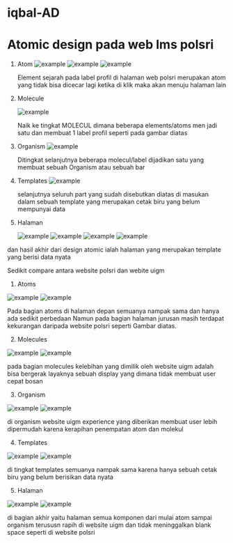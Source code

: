 # iqbal-AD

# Atomic design pada web lms polsri

1. Atom 
    ![example](https://raw.githubusercontent.com/Honk1time/iqbal-AD/main/media/ssatom.png)
    ![example](https://raw.githubusercontent.com/Honk1time/iqbal-AD/main/media/atoms1.png)
    ![example](https://raw.githubusercontent.com/Honk1time/iqbal-AD/main/media/atoms2.png)

    Element sejarah pada label profil di halaman web polsri merupakan atom yang tidak bisa dicecar lagi ketika di klik maka
    akan menuju halaman lain


2. Molecule 
    
    
    ![example](https://raw.githubusercontent.com/Honk1time/iqbal-AD/main/media/molecules.png)

    Naik ke tingkat MOLECUL dimana beberapa elements/atoms men jadi satu dan membuat 1 label profil seperti pada gambar diatas

3. Organism 
   ![example](https://raw.githubusercontent.com/Honk1time/iqbal-AD/main/media/Organism.png)
    
    Ditingkat selanjutnya beberapa molecul/label dijadikan satu yang membuat sebuah Organism atau sebuah bar 

4. Templates 
   ![example](https://raw.githubusercontent.com/Honk1time/iqbal-AD/main/media/ss1.png)
     
     selanjutnya seluruh part yang sudah disebutkan diatas di masukan dalam sebuah template yang merupakan cetak biru yang belum mempunyai data

5. Halaman 

   ![example](https://raw.githubusercontent.com/Honk1time/iqbal-AD/main/media/ss1.png)
   ![example](https://raw.githubusercontent.com/Honk1time/iqbal-AD/main/media/ss2.png)
   ![example](https://raw.githubusercontent.com/Honk1time/iqbal-AD/main/media/ss3.png)
   ![example](https://raw.githubusercontent.com/Honk1time/iqbal-AD/main/media/ss4.png)

  dan hasil akhir dari design atomic ialah halaman yang merupakan template yang berisi data nyata

  Sedikit compare antara website polsri dan webite uigm

  1. Atoms

  ![example](https://raw.githubusercontent.com/Honk1time/iqbal-AD/main/media/atomsuigm.png)
  ![example](https://raw.githubusercontent.com/Honk1time/iqbal-AD/main/media/atomspolsri.png)

  Pada bagian atoms di halaman depan semuanya nampak sama dan hanya ada sedikit perbedaan
  Namun pada bagian halaman jurusan masih terdapat kekurangan daripada website polsri seperti
  Gambar diatas.
 
2. Molecules

![example](https://raw.githubusercontent.com/Honk1time/iqbal-AD/main/media/UigmMolecules.png)
![example](https://raw.githubusercontent.com/Honk1time/iqbal-AD/main/media/ss2.png)

pada bagian molecules kelebihan yang dimilik oleh website uigm adalah
bisa bergerak layaknya sebuah display yang dimana tidak membuat user cepat bosan

3. Organism
  
  ![example](https://raw.githubusercontent.com/Honk1time/iqbal-AD/main/media/organismUigm.png)
  ![example](https://raw.githubusercontent.com/Honk1time/iqbal-AD/main/media/ss3.png)
 
 di organism website uigm experience yang diberikan membuat user
 lebih dipermudah karena kerapihan penempatan atom dan molekul

 4. Templates

  ![example](https://raw.githubusercontent.com/Honk1time/iqbal-AD/main/media/ss1.png)
  ![example](https://raw.githubusercontent.com/Honk1time/iqbal-AD/main/media/ss1.png)
 
  
 di tingkat templates semuanya nampak sama karena hanya sebuah cetak biru
 yang belum berisikan data nyata

 
 5. Halaman

 ![example](https://raw.githubusercontent.com/Honk1time/iqbal-AD/main/media/ss1.png)
  ![example](https://raw.githubusercontent.com/Honk1time/iqbal-AD/main/media/ss1.png)
 

 di bagian akhir yaitu halaman semua komponen dari mulai atom sampai organism terususn rapih
 di website uigm dan tidak meninggalkan blank space seperti di website polsri

